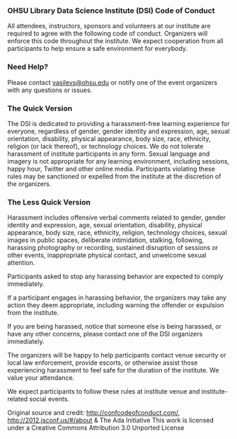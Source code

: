 ### OHSU Library Data Science Institute (DSI) Code of Conduct

All attendees, instructors, sponsors and volunteers at our institute are required to agree with the following code of conduct. Organizers will enforce this code throughout the institute. We expect cooperation from all participants to help ensure a safe environment for everybody.

### Need Help?

Please contact [vasilevs@ohsu.edu](mailto:vasilevs@ohsu.edu) or notify one of the event organizers with any questions or issues.

### The Quick Version

The DSI is dedicated to providing a harassment-free learning experience for everyone, regardless of gender, gender identity and expression, age, sexual orientation, disability, physical appearance, body size, race, ethnicity, religion (or lack thereof), or technology choices. We do not tolerate harassment of institute participants in any form. Sexual language and imagery is not appropriate for any learning environment, including sessions, happy hour, Twitter and other online media. Participants violating these rules may be sanctioned or expelled from the institute at the discretion of the organizers.

### The Less Quick Version

Harassment includes offensive verbal comments related to gender, gender identity and expression, age, sexual orientation, disability, physical appearance, body size, race, ethnicity, religion, technology choices, sexual images in public spaces, deliberate intimidation, stalking, following, harassing photography or recording, sustained disruption of sessions or other events, inappropriate physical contact, and unwelcome sexual attention.

Participants asked to stop any harassing behavior are expected to comply immediately.

If a participant engages in harassing behavior, the organizers may take any action they deem appropriate, including warning the offender or expulsion from the institute.

If you are being harassed, notice that someone else is being harassed, or have any other concerns, please contact one of the DSI organizers immediately.

The organizers will be happy to help participants contact venue security or local law enforcement, provide escorts, or otherwise assist those experiencing harassment to feel safe for the duration of the institute. We value your attendance.

We expect participants to follow these rules at institute venue and institute-related social events.

Original source and credit: http://confcodeofconduct.com/, http://2012.jsconf.us/#/about & The Ada Initiative
This work is licensed under a Creative Commons Attribution 3.0 Unported License

